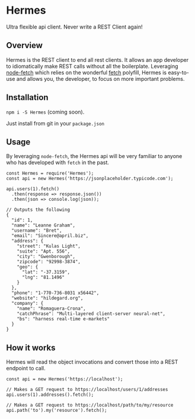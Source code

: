 # Hermes
Ultra flexible api client. Never write a REST Client again!


## Overview
Hermes is the REST client to end all rest clients. It allows an app developer to idiomatically make REST calls 
without all the boilerplate. Leveraging [node-fetch](https://github.com/bitinn/node-fetch) which relies on the wonderful
[fetch](https://github.com/github/fetch) polyfill, Hermes is easy-to-use and allows you, the developer, to focus on more important problems.

## Installation

`npm i -S Hermes` (coming soon).

Just install from git in your `package.json`


## Usage

By leveraging `node-fetch`, the Hermes api will be very familiar to anyone who has developed with `fetch` in the past.

```
const Hermes = require('Hermes');
const api = new Hermes('https://jsonplaceholder.typicode.com');

api.users(1).fetch()
  .then(response => response.json())
  .then(json => console.log(json));

// Outputs the following 
{
  "id": 1,
  "name": "Leanne Graham",
  "username": "Bret",
  "email": "Sincere@april.biz",
  "address": {
    "street": "Kulas Light",
    "suite": "Apt. 556",
    "city": "Gwenborough",
    "zipcode": "92998-3874",
    "geo": {
      "lat": "-37.3159",
      "lng": "81.1496"
    }
  },
  "phone": "1-770-736-8031 x56442",
  "website": "hildegard.org",
  "company": {
    "name": "Romaguera-Crona",
    "catchPhrase": "Multi-layered client-server neural-net",
    "bs": "harness real-time e-markets"
  }
}
```

## How it works

Hermes will read the object invocations and convert those into a REST endpoint to call.

```
const api = new Hermes('https://localhost');

// Makes a GET request to https://localhost/users/1/addresses
api.users(1).addresses().fetch();

// Makes a GET request to https://localhost/path/to/my/resource
api.path('to').my('resource').fetch();
```
